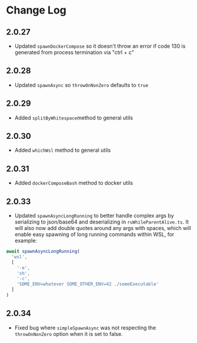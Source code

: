 # Change Log

## 2.0.27

- Updated `spawnDockerCompose` so it doesn't throw an error if code 130 is generated from process termination via "ctrl + c" 

## 2.0.28

- Updated `spawnAsync` so `throwOnNonZero` defaults to `true`

## 2.0.29

- Added `splitByWhitespace`method to general utils

## 2.0.30

- Added `whichWsl` method to general utils

## 2.0.31

- Added `dockerComposeBash` method to docker utils

## 2.0.33

- Updated `spawnAsyncLongRunning` to better handle complex args by serializing to json/base64 and deserializing in `ruWhileParentAlive.ts`. It will also now add double quotes around any args with spaces, which will enable easy spawning of long running commands within WSL, for example:

```typescript
await spawnAsyncLongRunning(
  'wsl',
  [
    '-e',
    'sh',
    '-c',
    'SOME_ENV=whatever SOME_OTHER_ENV=42 ./someExecutable'
  ]
)
```

## 2.0.34

- Fixed bug where `simpleSpawnAsync` was not respecting the `throwOnNonZero` option when it is set to false.
